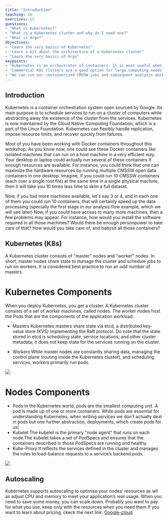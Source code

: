 ```yaml
---
title: "Introduction"
teaching: 10
exercises: 15
questions:
- "What is Kubernetes?"
- "What is a Kubernetes cluster and why do I need one?"
- "What is Argo?"
Objectives:
- "Learn the very basics of Kubernetes"
- "Learn a bit about the architecture of a Kubernetes cluster"
- "Learn the very basics of Argo"
keypoints:
- "Kubernetes is an orchestrator of containers. It is most useful when it is run in a cluster of computers."
- "Commercial K8s clusters are a good option for large computing needs."
- "We can run our containerized CMSSW jobs and subsequent analysis workflows in a K8s cluster."
---
```


## Introduction

Kubernetes is a container orchestration system open sourced by Google. Its main purpose is to schedule services to run on a cluster of computers while abstracting away the existence of the cluster from the services. Kubernetes is now maintained by the Cloud Native Computing Foundation, which is a part of the Linux Foundation. Kubernetes can flexibly handle replication, impose resource limits, and recover quickly from failures.

Most of you have been working with Docker containers throughout this workshop.  As you know now, one could see these Docker containers like isolated machines that can run on a host machine in a very efficient way.  Your desktop or laptop could actually run several of these containers if enough resources are available.  For instance, you could think that one can maximize the hardware resources by running multiple CMSSW open data containers in one desktop.  Imagine, if you could run 10 CMSSW containers (each over a single root file) at the same time in a single physical machine, then it will take you 10 times less time to skim a full dataset.  

Now, if you had more machines available, let's say 3 or 4, and in each one of them you could run 10 containers, that will certainly speed up the data processing (specially the first stage in our analysis flow example, which we will see later)  Now, if you could have access to many more machines, then a few problems may appear.  For instance, how would you install the software required in all those machines? Would there be enough personpower to take care of that?  How would you take care of, and babysit all those containers?

## Kubernetes (K8s)
A Kubernetes cluster consists of "master" nodes and "worker" nodes. In short, master nodes share state to manage the cluster and schedule jobs to run on workers. It is considered best practice to run an odd number of masters.

# Kubernetes Components
When you deploy Kubernetes, you get a cluster. A Kubernetes cluster consists of a set of worker machines, called nodes. The worker nodes host the Pods that are the components of the application workload.

* Masters
Kubernetes masters share state via etcd, a distributed key-value store (KVS) implementing the Raft protocol. Do note that the state stored in etcd is scheduling state, service locations, and other cluster metadata; it does not keep state for the services running on the cluster.

* Workers
While master nodes are constantly sharing data, managing the control plane (routing inside the Kubernetes cluster), and scheduling services, workers primarily run pods.

![](https://1.bp.blogspot.com/-kCijQkEkmA8/X9ctU83lcJI/AAAAAAAAF5U/GayBI9yQ-PsUuGI9L4Mf8dJwsByp6g8WQCLcBGAsYHQ/s1192/k8%2Barchitecture.PNG)

# Nodes Components
* Pods 
In the Kubernetes world, pods are the smallest computing unit. A pod is made up of one or more containers. While pods are essential for understanding Kubernetes, when writing services we don't actually deal in pods but one further abstraction, deployments, which create pods for us|
* Kubelet 
The kubelet is the primary "node agent" that runs on each node.The kubelet takes a set of PodSpecs and ensures that the containers described in those PodSpecs are running and healthy. 
* Kube-Proxy 
It reflects the services defined in the cluster and manages the rules to load-balance requests to a service’s backend pods.

![](https://res.cloudinary.com/escalante-rep/image/upload/v1589159144/i14yfj2jn5nm70bzekxu.jpg)

## Autoscaling
Kubernetes supports autoscaling to optimise your nodes’ resources as wll as adjust CPU and memory to meet your application’s real usage. When you need to save some money, you can scale down. Probably you want to pay for what you use, keep only with the resources when you need them
If you want to learn about pricing, ckeck the next link: [Google-cloud](https://cloud.google.com/compute/all-pricing)
